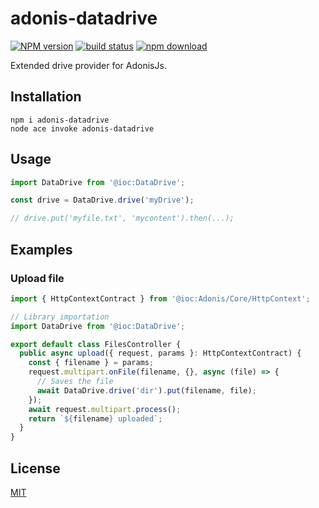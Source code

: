 # adonis-datadrive

[![NPM version][npm-image]][npm-url]
[![build status][ci-image]][ci-url]
[![npm download][download-image]][download-url]

Extended drive provider for AdonisJs.

## Installation

```console
npm i adonis-datadrive
node ace invoke adonis-datadrive
```

## Usage

```js
import DataDrive from '@ioc:DataDrive';

const drive = DataDrive.drive('myDrive');

// drive.put('myfile.txt', 'mycontent').then(...);
```

## Examples
### Upload file
```js
import { HttpContextContract } from '@ioc:Adonis/Core/HttpContext';

// Library importation
import DataDrive from '@ioc:DataDrive';

export default class FilesController {
  public async upload({ request, params }: HttpContextContract) {
    const { filename } = params;
    request.multipart.onFile(filename, {}, async (file) => {
      // Saves the file
      await DataDrive.drive('dir').put(filename, file);
    });
    await request.multipart.process();
    return `${filename} uploaded`;
  }
}
```

## License

[MIT](./LICENSE)

[npm-image]: https://img.shields.io/npm/v/adonis-datadrive.svg
[npm-url]: https://www.npmjs.com/package/adonis-datadrive
[ci-image]: https://github.com/zakodium/adonis-datadrive/workflows/Node.js%20CI/badge.svg?branch=master
[ci-url]: https://github.com/zakodium/adonis-datadrive/actions?query=workflow%3A%22Node.js+CI%22
[download-image]: https://img.shields.io/npm/dm/adonis-datadrive.svg
[download-url]: https://www.npmjs.com/package/adonis-datadrive
